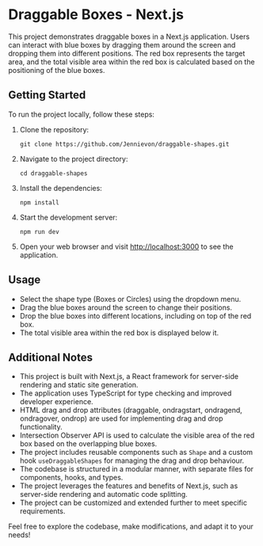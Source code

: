 # Draggable Boxes - Next.js

This project demonstrates draggable boxes in a Next.js application. Users can interact with blue boxes by dragging them around the screen and dropping them into different positions. The red box represents the target area, and the total visible area within the red box is calculated based on the positioning of the blue boxes.

## Getting Started

To run the project locally, follow these steps:

1. Clone the repository:

   ```shell
   git clone https://github.com/Jennievon/draggable-shapes.git
   ```

2. Navigate to the project directory:

   ```shell
   cd draggable-shapes
   ```

3. Install the dependencies:

   ```shell
   npm install
   ```

4. Start the development server:

   ```shell
   npm run dev
   ```

5. Open your web browser and visit [http://localhost:3000](http://localhost:3000) to see the application.

## Usage

- Select the shape type (Boxes or Circles) using the dropdown menu.
- Drag the blue boxes around the screen to change their positions.
- Drop the blue boxes into different locations, including on top of the red box.
- The total visible area within the red box is displayed below it.

## Additional Notes

- This project is built with Next.js, a React framework for server-side rendering and static site generation.
- The application uses TypeScript for type checking and improved developer experience.
- HTML drag and drop attributes (draggable, ondragstart, ondragend, ondragover, ondrop) are used for implementing drag and drop functionality.
- Intersection Observer API is used to calculate the visible area of the red box based on the overlapping blue boxes.
- The project includes reusable components such as `Shape` and a custom hook `useDraggableShapes` for managing the drag and drop behaviour.
- The codebase is structured in a modular manner, with separate files for components, hooks, and types.
- The project leverages the features and benefits of Next.js, such as server-side rendering and automatic code splitting.
- The project can be customized and extended further to meet specific requirements.

Feel free to explore the codebase, make modifications, and adapt it to your needs!
